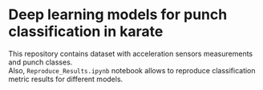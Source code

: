 # Deep learning models for punch classification in karate  

This repository contains dataset with acceleration sensors measurements and punch classes.  
Also, `Reproduce_Results.ipynb` notebook allows to reproduce classification metric results for different models.
 